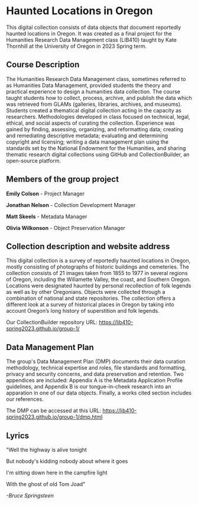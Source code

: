 # Haunted Locations in Oregon
This digital collection consists of data objects that document reportedly haunted locations in Oregon.
It was created as a final project for the Humanities Research Data Management class (LIB410) taught by
Kate Thornhill at the University of Oregon in 2023 Spring term. 

## Course Description
The Humanities Research Data Management class, sometimes referred to as Humanities Data Management, provided students the theory and practical experience to design a humanities data collection. The course taught students how to collect, process, archive,
and publish the data which was retrieved from GLAMs (galleries, libraries, archives, and museums). Students created a thematical 
digital collection acting in the capacity as researchers. Methodologies developed in class focused on technical, legal, ethical, and social aspects of curating the collection. Experience was gained by finding, assessing, organizing, and reformatting data; creating and remediating descriptive metadata; evaluating and determining copyright and licensing; writing a data management plan using the standards set by the National Endowment for the Humanities, and sharing thematic research digital collections using GitHub and CollectionBuilder, an open-source platform.

## Members of the group project
**Emily Colson** - Project Manager

**Jonathan Nelson** - Collection Development Manager

**Matt Skeels** - Metadata Manager

**Olivia Wilkonson** - Object Preservation Manager

## Collection description and website address
This digital collection is a survey of reportedly haunted locations in Oregon, mostly consisting of photographs of historic buildings and cemeteries. The collection consists of 21 images taken from 1855 to 1977 in several regions of Oregon, including the Willamette Valley, the coast, and Southern Oregon. Locations were designated haunted by personal recollection of folk legends as well as by other Oregonians. Objects were collected through a combination of national and state repositories. The collection offers a different look at a survey of historical places in Oregon by taking into account Oregon’s long history of superstition and folk legends.

Our CollectionBuilder repository URL:
https://lib410-spring2023.github.io/group-1/

## Data Management Plan
The group's Data Management Plan (DMP) documents their data curation methodology, technical expertise and roles,
file standards and formatting, privacy and security concerns, and data preservation and retention. Two appendices are included: Appendix A is the Metadata Application Profile guidelines, and Appendix B is our tongue-in-cheek research into
an apparation in one of our data objects. Finally, a works cited section includes our references.

The DMP can be accessed at this URL:
https://lib410-spring2023.github.io/group-1/dmp.html

## Lyrics
"Well the highway is alive tonight

But nobody's kidding nobody about where it goes

I'm sitting down here in the campfire light

With the ghost of old Tom Joad"

*-Bruce Springsteen*

